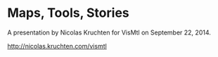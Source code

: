 # Maps, Tools, Stories

A presentation by Nicolas Kruchten for VisMtl on September 22, 2014.

http://nicolas.kruchten.com/vismtl
